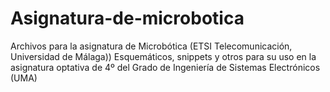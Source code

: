 # Asignatura-de-microbotica
Archivos para la asignatura de Microbótica (ETSI Telecomunicación, Universidad de Málaga))
Esquemáticos, snippets y otros para su uso en la asignatura optativa de 4º del Grado de Ingeniería de Sistemas Electrónicos (UMA)
